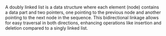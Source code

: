 A doubly linked list is a data structure where each element (node) contains a data part and two pointers, one pointing to the previous node and another pointing to the next node in the sequence. This bidirectional linkage allows for easy traversal in both directions, enhancing operations like insertion and deletion compared to a singly linked list.
